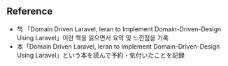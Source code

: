 ## Reference
- 책 「Domain Driven Laravel, leran to Implement Domain-Driven-Design Using Laravel」이란 책을 읽으면서 요약 및 느낀점을 기록
- 本「Domain Driven Laravel, leran to Implement Domain-Driven-Design Using Laravel」という本を読んで予約・気付いたことを記録
